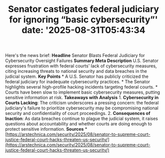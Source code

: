 ﻿---
title: "Senator castigates federal judiciary for ignoring “basic cybersecurity”'
date: '2025-08-31T05:43:34"
category: "Markets"
summary: ""
slug: "senator castigates federal judiciary for ignoring basic cybe"
source_urls:
  - "https://arstechnica.com/security/2025/08/senator-to-supreme-court-justice-federal-court-hacks-threaten-us-security/"
seo:
  title: "Senator castigates federal judiciary for ignoring “basic cybersecurity” | Hash n Hedge'
  description: '"
  keywords: ["news", "markets", "brief"]
---
Here's the news brief:  **Headline** Senator Blasts Federal Judiciary for Cybersecurity Oversight Failures  **Summary Meta Description** U.S. Senator expresses frustration with federal courts' lack of cybersecurity measures, citing increasing threats to national security and data breaches in the judicial system.  **Key Points**  * A U.S. Senator has publicly criticized the federal judiciary for inadequate cybersecurity practices. * The Senator highlights several high-profile hacking incidents targeting federal courts. * Courts have been slow to implement basic cybersecurity measures, putting sensitive information at risk.  **Takeaways with Analysis**  1. **Cybersecurity in Courts Lacking**: The criticism underscores a pressing concern: the federal judiciary's failure to prioritize cybersecurity may be compromising national security and confidentiality of court proceedings. 2. **Consequences of Inaction**: As data breaches continue to plague the judicial system, it raises questions about accountability and whether courts are doing enough to protect sensitive information.  **Sources** * [https://arstechnica.com/security/2025/08/senator-to-supreme-court-justice-federal-court-hacks-threaten-us-security/](https://arstechnica.com/security/2025/08/senator-to-supreme-court-justice-federal-court-hacks-threaten-us-security/) 
